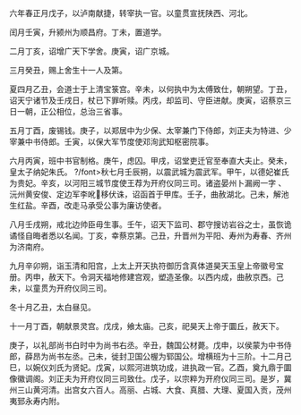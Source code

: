 六年春正月戊子，以泸南献捷，转宰执一官。以童贯宣抚陕西、河北。

闰月壬寅，升颍州为顺昌府。丁未，置道学。

二月丁亥，诏增广天下学舍。庚寅，诏广京城。

三月癸丑，赐上舍生十一人及第。

夏四月乙丑，会道士于上清宝箓宫。辛未，以何执中为太傅致仕，朝朔望。丁丑，诏天宁诸节及壬戌日，杖已下罪听赎。丙戌，却监司、守臣进献。庚寅，诏蔡京三日一朝，正公相位，总治三省事。

五月丁酉，废锡钱。庚子，以郑居中为少保、太宰兼门下侍郎，刘正夫为特进、少宰兼中书侍郎。壬寅，以保大军节度使邓洵武知枢密院事。

六月丙寅，班中书官制格。庚午，虑囚。甲戌，诏堂吏迁官至奉直大夫止。癸未，皇太子纳妃朱氏。 ?/font>秋七月壬辰朔，以震武城为震武军。甲午，以德妃崔氏为贵妃。辛亥，以河阳三城节度使王荐为开府仪同三司。诸盗晏州卜漏阙一字 、沅州黄安俊、定边军李吪移伏诛，诏函首于甲库。壬子，曲赦湖北。己未，解池生红盐。辛酉，改走马承受公事为廉访使者。

八月壬戌朔，戒北边帅臣毋生事。壬午，诏天下监司、郡守搜访岩谷之士，虽恢诡谲怪自晦者悉以名闻。丁亥，幸蔡京第。己丑，升晋州为平阳、寿州为寿春、齐州为济南府。

九月辛卯朔，诣玉清和阳宫，上太上开天执符御历含真体道昊天玉皇上帝徽号宝册。丙申，赦天下。令洞天福地修建宫观，塑造圣像。以西内成，曲赦京西。己未，以童贯为开府仪同三司。

冬十月乙丑，太白昼见。

十一月丁酉，朝献景灵宫。戊戌，飨太庙。己亥，祀昊天上帝于圜丘，赦天下。

庚子，以礼部尚书白时中为尚书右丞。辛丑，魏国公材薨。戊申，以侯蒙为中书侍郎，薛昂为尚书左丞。己未，徙封卫国公楃为郓国公。增横班为十三阶。十二月己巳，以婉仪刘氏为贤妃。戊寅，以熙河进筑功成，进执政一官。乙酉，奠九鼎于圜像徽调阁。刘正夫为开府仪同三司致仕。戊子，以宗粹为开府仪同三司。是岁，冀州三山黄河清。出宫女六百人。高丽、占城、大食、真腊、大理、夏国入贡，茂州夷郅永寿内附。